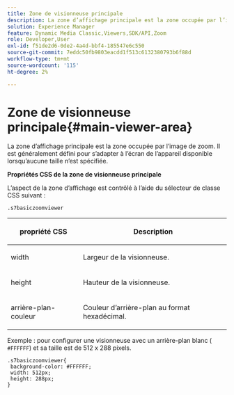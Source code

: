 ```yaml
---
title: Zone de visionneuse principale
description: La zone d’affichage principale est la zone occupée par l’image de zoom. Il est généralement défini pour s’adapter à l’écran de l’appareil disponible lorsqu’aucune taille n’est spécifiée.
solution: Experience Manager
feature: Dynamic Media Classic,Viewers,SDK/API,Zoom
role: Developer,User
exl-id: f51de2d6-0de2-4a4d-bbf4-185547e6c550
source-git-commit: 7eddc50fb9803eacdd1f513c6132380793b6f88d
workflow-type: tm+mt
source-wordcount: '115'
ht-degree: 2%

---
```


# Zone de visionneuse principale{#main-viewer-area}

La zone d’affichage principale est la zone occupée par l’image de zoom. Il est généralement défini pour s’adapter à l’écran de l’appareil disponible lorsqu’aucune taille n’est spécifiée.

<!--<a id="section_061E550C1C1D4DB2BD663A898895B38C"></a>-->

**Propriétés CSS de la zone de visionneuse principale**

L’aspect de la zone d’affichage est contrôlé à l’aide du sélecteur de classe CSS suivant :

```
.s7basiczoomviewer
```

<table id="table_94EE3F5BBE4547C0B4943471CEE7EDE4"> 
 <thead> 
  <tr> 
   <th colname="col1" class="entry"> <p> propriété CSS </p> </th> 
   <th colname="col2" class="entry"> <p>Description </p> </th> 
  </tr> 
 </thead>
 <tbody> 
  <tr> 
   <td colname="col1"> <p> <span class="codeph"> width </span> </p> </td> 
   <td colname="col2"> <p>Largeur de la visionneuse. </p> </td> 
  </tr> 
  <tr> 
   <td colname="col1"> <p> <span class="codeph"> height </span> </p> </td> 
   <td colname="col2"> <p>Hauteur de la visionneuse. </p> </td> 
  </tr> 
  <tr> 
   <td colname="col1"> <p> <span class="codeph"> arrière-plan-couleur </span> </p> </td> 
   <td colname="col2"> <p> Couleur d’arrière-plan au format hexadécimal. </p> </td> 
  </tr> 
 </tbody> 
</table>

Exemple : pour configurer une visionneuse avec un arrière-plan blanc ( `#FFFFFF`) et sa taille est de 512 x 288 pixels.

```
.s7basiczoomviewer{ 
 background-color: #FFFFFF; 
 width: 512px; 
 height: 288px;  
}
```
